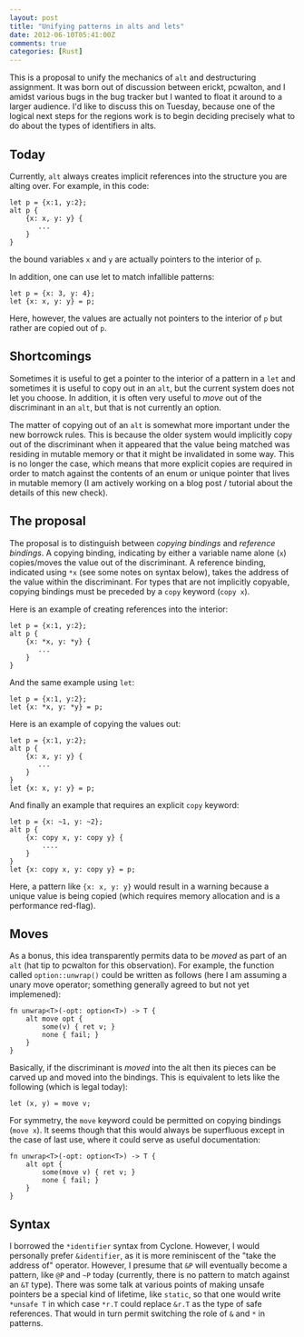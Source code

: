 ```yaml
---
layout: post
title: "Unifying patterns in alts and lets"
date: 2012-06-10T05:41:00Z
comments: true
categories: [Rust]
---
```


This is a proposal to unify the mechanics of `alt` and destructuring
assignment.  It was born out of discussion between erickt, pcwalton,
and I amidst various bugs in the bug tracker but I wanted to float it
around to a larger audience.  I'd like to discuss this on Tuesday,
because one of the logical next steps for the regions work is to begin
deciding precisely what to do about the types of identifiers in alts.

## Today

Currently, `alt` always creates implicit references into the structure
you are alting over.  For example, in this code:

    let p = {x:1, y:2};
    alt p {
        {x: x, y: y} {
           ...
        }
    }
    
the bound variables `x` and `y` are actually pointers to the interior
of `p`.

In addition, one can use let to match infallible patterns:

    let p = {x: 3, y: 4};
    let {x: x, y: y} = p;
    
Here, however, the values are actually not pointers to the interior of
`p` but rather are copied out of `p`.

## Shortcomings

Sometimes it is useful to get a pointer to the interior of a pattern
in a `let` and sometimes it is useful to copy out in an `alt`, but
the current system does not let you choose.  In addition, it is often
very useful to *move* out of the discriminant in an `alt`, but that is
not currently an option.

The matter of copying out of an `alt` is somewhat more important under
the new borrowck rules.  This is because the older system would
implicitly copy out of the discriminant when it appeared that the
value being matched was residing in mutable memory or that it might be
invalidated in some way.  This is no longer the case, which means that
more explicit copies are required in order to match against the
contents of an enum or unique pointer that lives in mutable memory (I
am actively working on a blog post / tutorial about the details of
this new check).

## The proposal

The proposal is to distinguish between *copying bindings* and
*reference bindings*.  A copying binding, indicating by either a
variable name alone (`x`) copies/moves the value out of the
discriminant.  A reference binding, indicated using `*x` (see some
notes on syntax below), takes the address of the value within the
discriminant.  For types that are not implicitly copyable, copying
bindings must be preceded by a `copy` keyword (`copy x`).  

Here is an example of creating references into the interior:

    let p = {x:1, y:2};
    alt p {
        {x: *x, y: *y} {
           ...
        }
    }

And the same example using `let`:

    let p = {x:1, y:2};
    let {x: *x, y: *y} = p;

Here is an example of copying the values out:

    let p = {x:1, y:2};
    alt p {
        {x: x, y: y} {
           ...
        }
    }
    let {x: x, y: y} = p;
    
And finally an example that requires an explicit `copy` keyword:

    let p = {x: ~1, y: ~2};
    alt p {
        {x: copy x, y: copy y} {
            ....
        }
    }
    let {x: copy x, y: copy y} = p;
    
Here, a pattern like `{x: x, y: y}` would result in a warning because
a unique value is being copied (which requires memory allocation and
is a performance red-flag).
    
## Moves

As a bonus, this idea transparently permits data to be *moved* as part
of an `alt` (hat tip to pcwalton for this observation).  For example,
the function called `option::unwrap()` could be written as follows
(here I am assuming a unary move operator; something generally agreed
to but not yet implemened):

    fn unwrap<T>(-opt: option<T>) -> T {
        alt move opt {
            some(v) { ret v; }
            none { fail; }
        }
    }

Basically, if the discriminant is *moved* into the alt then its pieces
can be carved up and moved into the bindings.  This is equivalent to
lets like the following (which is legal today):

    let (x, y) = move v;

For symmetry, the `move` keyword could be permitted on copying
bindings (`move x`).  It seems though that this would always be
superfluous except in the case of last use, where it could serve as
useful documentation:

    fn unwrap<T>(-opt: option<T>) -> T {
        alt opt {
            some(move v) { ret v; }
            none { fail; }
        }
    }

## Syntax

I borrowed the `*identifier` syntax from Cyclone.  However, I would
personally prefer `&identifier`, as it is more reminiscent of the
"take the address of" operator.  However, I presume that `&P` will
eventually become a pattern, like `@P` and `~P` today (currently,
there is no pattern to match against an `&T` type).  There was some
talk at various points of making unsafe pointers be a special kind of
lifetime, like `static`, so that one would write `*unsafe T` in which
case `*r.T` could replace `&r.T` as the type of safe references.  That
would in turn permit switching the role of `&` and `*` in patterns.
    

